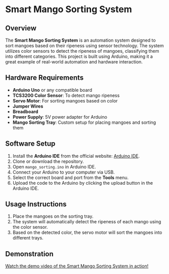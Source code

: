 # Smart Mango Sorting System

## Overview
The **Smart Mango Sorting System** is an automation system designed to sort mangoes based on their ripeness using sensor technology. The system utilizes color sensors to detect the ripeness of mangoes, classifying them into different categories. This project is built using Arduino, making it a great example of real-world automation and hardware interaction.

## Hardware Requirements
- **Arduino Uno** or any compatible board
- **TCS3200 Color Sensor**: To detect mango ripeness
- **Servo Motor**: For sorting mangoes based on color
- **Jumper Wires**
- **Breadboard**
- **Power Supply**: 5V power adapter for Arduino
- **Mango Sorting Tray**: Custom setup for placing mangoes and sorting them

## Software Setup
1. Install the **Arduino IDE** from the official website: [Arduino IDE](https://www.arduino.cc/en/software).
2. Clone or download the repository.
3. Open `mango_sorting.ino` in Arduino IDE.
4. Connect your Arduino to your computer via USB.
5. Select the correct board and port from the **Tools** menu.
6. Upload the code to the Arduino by clicking the upload button in the Arduino IDE.

## Usage Instructions
1. Place the mangoes on the sorting tray.
2. The system will automatically detect the ripeness of each mango using the color sensor.
3. Based on the detected color, the servo motor will sort the mangoes into different trays.

## Demonstration
[Watch the demo video of the Smart Mango Sorting System in action!](https://youtu.be/DjNIZiyIyO8?si=av2ntvYV1VI5mjCL)

